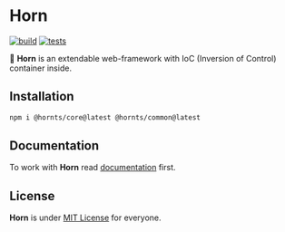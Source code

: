 # Horn

[![build](https://github.com/hornts/horn/actions/workflows/build.yml/badge.svg?branch=master)](https://github.com/hornts/horn/actions/workflows/build.yml)
[![tests](https://github.com/hornts/horn/actions/workflows/tests.yml/badge.svg?branch=master)](https://github.com/hornts/horn/actions/workflows/tests.yml)

🦄 **Horn** is an extendable web-framework with IoC (Inversion of Control) container inside.

## Installation

```bash
npm i @hornts/core@latest @hornts/common@latest
```

## Documentation

To work with **Horn** read [documentation](https://hornts.github.io/) first.

## License
**Horn** is under [MIT License](https://github.com/hornts/horn/blob/master/LICENSE) for everyone.
